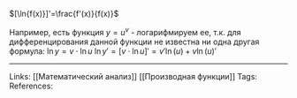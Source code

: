 $[\ln{f(x)}]'=\frac{f'(x)}{f(x)}$

Например, есть функция $y=u^v$ - логарифмируем ее, т.к. для дифференцирования данной функции не известна ни одна другая формула:
$\ln{y}=v \cdot \ln{u}$
$\ln{y}' = [v \cdot \ln{u}]' = v'\ln(u) + v\ln(u)'$

___
Links: [[Математический анализ]] [[Производная функции]]
Tags: 
References: 